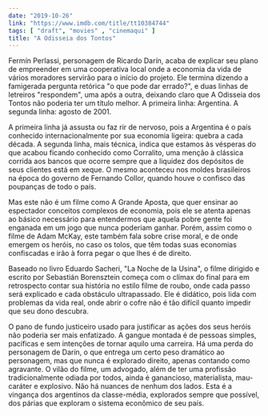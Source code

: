 ```yaml
---
date: "2019-10-26"
link: "https://www.imdb.com/title/tt10384744"
tags: [ "draft", "movies" , "cinemaqui" ]
title: "A Odisseia dos Tontos"
---
```

Fermín Perlassi, personagem de Ricardo Darín, acaba de explicar seu plano de empreender em uma cooperativa local onde a economia da vida de vários moradores servirão para o início do projeto. Ele termina dizendo a famigerada pergunta retórica "o que pode dar errado?", e duas linhas de letreiros "respondem", uma após a outra, deixando claro que A Odisseia dos Tontos não poderia ter um título melhor. A primeira linha: Argentina. A segunda linha: agosto de 2001.

A primeira linha já assusta ou faz rir de nervoso, pois a Argentina é o país conhecido internacionalmente por sua economia ligeira: quebra a cada década. A segunda linha, mais técnica, indica que estamos às vésperas do que acabou ficando conhecido como Corralito, uma menção à clássica corrida aos bancos que ocorre sempre que a liquidez dos depósitos de seus clientes está em xeque. O mesmo aconteceu nos moldes brasileiros na época do governo de Fernando Collor, quando houve o confisco das poupanças de todo o país.

Mas este não é um filme como A Grande Aposta, que quer ensinar ao espectador conceitos complexos de economia, pois ele se atenta apenas ao básico necessário para entendermos que aquela pobre gente foi enganada em um jogo que nunca poderiam ganhar. Porém, assim como o filme de Adam McKay, este também fala sobre crise moral, e de onde emergem os heróis, no caso os tolos, que têm todas suas economias confiscadas e irão à forra pegar o que lhes é de direito.

Baseado no livro Eduardo Sacheri, "La Noche de la Usina", o filme dirigido e escrito por Sebastián Borensztein começa com o clímax do final para em retrospecto contar sua história no estilo filme de roubo, onde cada passo será explicado e cada obstáculo ultrapassado. Ele é didático, pois lida com problemas da vida real, onde abrir o cofre não é tão difícil quanto impedir que seu dono descubra.

O pano de fundo justiceiro usado para justificar as ações dos seus heróis não poderia ser mais enfatizado. A gangue montada é de pessoas simples, pacíficas e sem intenções de tornar aquilo uma carreira. Há uma perda do personagem de Darín, o que entrega um certo peso dramático ao personagem, mas que nunca é explorado direito, apenas contando como agravante. O vilão do filme, um advogado, além de ter uma profissão tradicionalmente odiada por todos, ainda é ganancioso, materialista, mau-caráter e explosivo. Não há nuances de nenhum dos lados. Esta é a vingança dos argentinos da classe-média, explorados sempre que possível, dos párias que exploram o sistema econômico de seu país.
